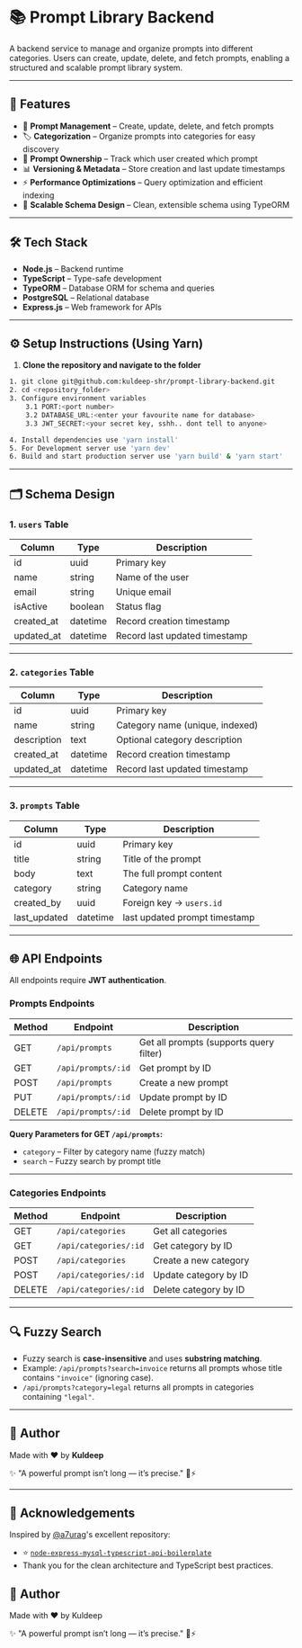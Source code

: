 # 📚 Prompt Library Backend

A backend service to manage and organize prompts into different categories. Users can create, update, delete, and fetch prompts, enabling a structured and scalable prompt library system.

---

## 🚀 Features

- 📝 **Prompt Management** – Create, update, delete, and fetch prompts
- 🏷️ **Categorization** – Organize prompts into categories for easy discovery
- 👥 **Prompt Ownership** – Track which user created which prompt
- 📊 **Versioning & Metadata** – Store creation and last update timestamps
- ⚡ **Performance Optimizations** – Query optimization and efficient indexing
- 🧩 **Scalable Schema Design** – Clean, extensible schema using TypeORM

---

## 🛠️ Tech Stack

- **Node.js** – Backend runtime
- **TypeScript** – Type-safe development
- **TypeORM** – Database ORM for schema and queries
- **PostgreSQL** – Relational database
- **Express.js** – Web framework for APIs

---

## ⚙️ Setup Instructions (Using Yarn)

1. **Clone the repository and navigate to the folder**

```bash
1. git clone git@github.com:kuldeep-shr/prompt-library-backend.git
2. cd <repository_folder>
3. Configure environment variables
    3.1 PORT:<port number>
    3.2 DATABASE_URL:<enter your favourite name for database>
    3.3 JWT_SECRET:<your secret key, sshh.. dont tell to anyone>

4. Install dependencies use 'yarn install'
5. For Development server use 'yarn dev'
6. Build and start production server use 'yarn build' & 'yarn start'

```

---

## 🗂️ Schema Design

### 1. `users` Table

| Column     | Type     | Description                   |
| ---------- | -------- | ----------------------------- |
| id         | uuid     | Primary key                   |
| name       | string   | Name of the user              |
| email      | string   | Unique email                  |
| isActive   | boolean  | Status flag                   |
| created_at | datetime | Record creation timestamp     |
| updated_at | datetime | Record last updated timestamp |

---

### 2. `categories` Table

| Column      | Type     | Description                     |
| ----------- | -------- | ------------------------------- |
| id          | uuid     | Primary key                     |
| name        | string   | Category name (unique, indexed) |
| description | text     | Optional category description   |
| created_at  | datetime | Record creation timestamp       |
| updated_at  | datetime | Record last updated timestamp   |

---

### 3. `prompts` Table

| Column       | Type     | Description                   |
| ------------ | -------- | ----------------------------- |
| id           | uuid     | Primary key                   |
| title        | string   | Title of the prompt           |
| body         | text     | The full prompt content       |
| category     | string   | Category name                 |
| created_by   | uuid     | Foreign key → `users.id`      |
| last_updated | datetime | last updated prompt timestamp |

---

## 🌐 API Endpoints

All endpoints require **JWT authentication**.

### Prompts Endpoints

| Method | Endpoint           | Description                             |
| ------ | ------------------ | --------------------------------------- |
| GET    | `/api/prompts`     | Get all prompts (supports query filter) |
| GET    | `/api/prompts/:id` | Get prompt by ID                        |
| POST   | `/api/prompts`     | Create a new prompt                     |
| PUT    | `/api/prompts/:id` | Update prompt by ID                     |
| DELETE | `/api/prompts/:id` | Delete prompt by ID                     |

**Query Parameters for GET `/api/prompts`:**

- `category` – Filter by category name (fuzzy match)
- `search` – Fuzzy search by prompt title

---

### Categories Endpoints

| Method | Endpoint              | Description           |
| ------ | --------------------- | --------------------- |
| GET    | `/api/categories`     | Get all categories    |
| GET    | `/api/categories/:id` | Get category by ID    |
| POST   | `/api/categories`     | Create a new category |
| POST   | `/api/categories/:id` | Update category by ID |
| DELETE | `/api/categories/:id` | Delete category by ID |

---

## 🔍 Fuzzy Search

- Fuzzy search is **case-insensitive** and uses **substring matching**.
- Example: `/api/prompts?search=invoice` returns all prompts whose title contains `"invoice"` (ignoring case).
- `/api/prompts?category=legal` returns all prompts in categories containing `"legal"`.

---

## 🧙 Author

Made with ❤️ by **Kuldeep**

✨ "A powerful prompt isn’t long — it’s precise." 📝⚡

---

## 🙏 Acknowledgements

Inspired by [@a7urag](https://github.com/a7urag)'s excellent repository:

- ⭐️ [`node-express-mysql-typescript-api-boilerplate`](https://github.com/a7urag/node-express-mysql-typescript-api-boilerplate)
- Thank you for the clean architecture and TypeScript best practices.

## 🧙 Author

Made with ❤️ by Kuldeep

✨ "A powerful prompt isn’t long — it’s precise." 📝⚡
